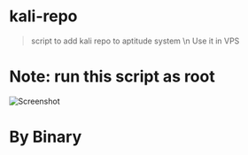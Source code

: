 # kali-repo

> script to add kali repo to aptitude system \n
> Use it in VPS


# Note: run this script as root

![Screenshot](https://imgur.com/ColEqh1.png)


# By Binary
